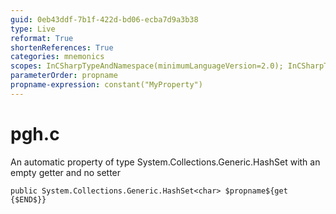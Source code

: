 ```yaml
---
guid: 0eb43ddf-7b1f-422d-bd06-ecba7d9a3b38
type: Live
reformat: True
shortenReferences: True
categories: mnemonics
scopes: InCSharpTypeAndNamespace(minimumLanguageVersion=2.0); InCSharpTypeMember(minimumLanguageVersion=2.0)
parameterOrder: propname
propname-expression: constant("MyProperty")
---
```


# pgh.c

An automatic property of type System.Collections.Generic.HashSet<char> with an empty getter and no setter

```
public System.Collections.Generic.HashSet<char> $propname${get {$END$}}
```

